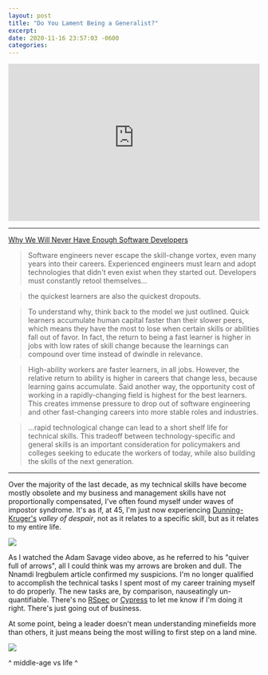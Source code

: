 ```yaml
---
layout: post
title: "Do You Lament Being a Generalist?"
excerpt: 
date: 2020-11-16 23:57:03 -0600
categories: 
---
```


<iframe width="100%" height="315" src="https://www.youtube-nocookie.com/embed/mlBnrx5Z3Ww" frameborder="0" allow="accelerometer; autoplay; clipboard-write; encrypted-media; gyroscope; picture-in-picture" allowfullscreen></iframe>

---

[Why We Will Never Have Enough Software Developers](https://whoisnnamdi.com/never-enough-developers/)

> Software engineers never escape the skill-change vortex, even many years into their careers. Experienced engineers must learn and adopt technologies that didn't even exist when they started out. Developers must constantly retool themselves...

> the quickest learners are also the quickest dropouts.

> To understand why, think back to the model we just outlined. Quick learners accumulate human capital faster than their slower peers, which means they have the most to lose when certain skills or abilities fall out of favor. In fact, the return to being a fast learner is higher in jobs with low rates of skill change because the learnings can compound over time instead of dwindle in relevance.

> High-ability workers are faster learners, in all jobs. However, the relative return to ability is higher in careers that change less, because learning gains accumulate.
Said another way, the opportunity cost of working in a rapidly-changing field is highest for the best learners. This creates immense pressure to drop out of software engineering and other fast-changing careers into more stable roles and industries.

> ...rapid technological change can lead to a short shelf life for technical skills. This tradeoff between technology-specific and general skills is an important consideration for policymakers and colleges seeking to educate the workers of today, while also building the skills of the next generation.

---

Over the majority of the last decade, as my technical skills have become mostly obsolete and my business and management skills have not proportionally compensated, I've often found myself under waves of impostor syndrome. It's as if, at 45, I'm just now experiencing [Dunning-Kruger's](https://en.wikipedia.org/wiki/Dunning%E2%80%93Kruger_effect#:~:text=In%20the%20field%20of%20psychology,recognize%20their%20lack%20of%20ability.) _valley of despair_, not as it relates to a specific skill, but as it relates to my entire life.

![]({{site.url}}/assets/2020/11/Dunning-Kruger.jpg)

As I watched the Adam Savage video above, as he referred to his "quiver full of arrows", all I could think was my arrows are broken and dull. The Nnamdi Iregbulem article confirmed my suspicions. I'm no longer qualified to accomplish the technical tasks I spent most of my career training myself to do properly. The new tasks are, by comparison, nauseatingly un-quantifiable. There's no [RSpec](https://rspec.info/) or [Cypress](https://www.cypress.io/) to let me know if I'm doing it right. There's just going out of business.

At some point, being a leader doesn't mean understanding minefields more than others, it just means being the most willing to first step on a land mine.

![]({{site.url}}/assets/2020/11/call-it-a-draw.gif)

<p class="small postscript">^ middle-age vs life ^</p>
